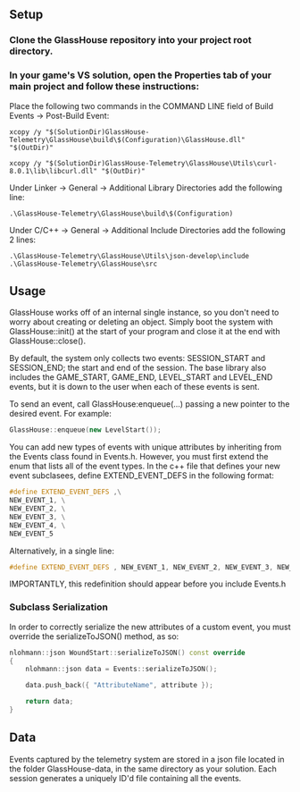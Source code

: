 ## Setup
### Clone the GlassHouse repository into your project root directory.
### In your game's VS solution, open the Properties tab of your main project and follow these instructions: 
Place the following two commands in the COMMAND LINE field of Build Events -> Post-Build Event:
```
xcopy /y "$(SolutionDir)GlassHouse-Telemetry\GlassHouse\build\$(Configuration)\GlassHouse.dll" "$(OutDir)"

xcopy /y "$(SolutionDir)GlassHouse-Telemetry\GlassHouse\Utils\curl-8.0.1\lib\libcurl.dll" "$(OutDir)"
```
Under Linker -> General -> Additional Library Directories add the following line:
```
.\GlassHouse-Telemetry\GlassHouse\build\$(Configuration)
```

Under C/C++ -> General -> Additional Include Directories add the following 2 lines:
```
.\GlassHouse-Telemetry\GlassHouse\Utils\json-develop\include
.\GlassHouse-Telemetry\GlassHouse\src
```

## Usage
GlassHouse works off of an internal single instance, so you don't need to worry about creating or deleting an object. Simply boot the system with GlassHouse::init() at the start of your program and close it at the end with GlassHouse::close().

By default, the system only collects two events: SESSION_START and SESSION_END; the start and end of the session. The base library also includes the GAME_START, GAME_END, LEVEL_START and LEVEL_END events, but it is down to the user when each of these events is sent.

To send an event, call GlassHouse:enqueue(...) passing a new pointer to the desired event. For example:
```c++
GlassHouse::enqueue(new LevelStart());
```

You can add new types of events with unique attributes by inheriting from the Events class found in Events.h. However, you must first extend the enum that lists all of the event types. 
In the c++ file that defines your new event subclasees, define EXTEND_EVENT_DEFS in the following format:
```c++
#define EXTEND_EVENT_DEFS ,\
NEW_EVENT_1, \
NEW_EVENT_2, \
NEW_EVENT_3, \
NEW_EVENT_4, \
NEW_EVENT_5
```
Alternatively, in a single line:
```c++
#define EXTEND_EVENT_DEFS , NEW_EVENT_1, NEW_EVENT_2, NEW_EVENT_3, NEW_EVENT_4, NEW_EVENT_5
```
IMPORTANTLY, this redefinition should appear before you include Events.h

### Subclass Serialization
In order to correctly serialize the new attributes of a custom event, you must override the serializeToJSON() method, as so:
```c++
nlohmann::json WoundStart::serializeToJSON() const override
{
    nlohmann::json data = Events::serializeToJSON();

    data.push_back({ "AttributeName", attribute });

    return data;
}

```

## Data

Events captured by the telemetry system are stored in a json file located in the folder GlassHouse-data, in the same directory as your solution. Each session generates a uniquely ID'd file containing all the events.